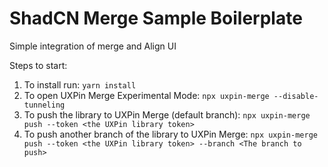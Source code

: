 # ShadCN Merge Sample Boilerplate

Simple integration of merge and Align UI

Steps to start:

1. To install run: `yarn install`
2. To open UXPin Merge Experimental Mode: `npx uxpin-merge --disable-tunneling`
3. To push the library to UXPin Merge (default branch): `npx uxpin-merge push --token <the UXPin library token>`
4. To push another branch of the library to UXPin Merge: `npx uxpin-merge push --token <the UXPin library token> --branch <The branch to push>`
